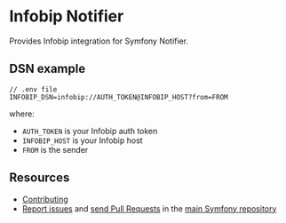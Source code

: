 Infobip Notifier
================

Provides Infobip integration for Symfony Notifier.

DSN example
-----------

```
// .env file
INFOBIP_DSN=infobip://AUTH_TOKEN@INFOBIP_HOST?from=FROM
```

where:
 - `AUTH_TOKEN` is your Infobip auth token
 - `INFOBIP_HOST` is your Infobip host
 - `FROM` is the sender

Resources
---------

  * [Contributing](https://symfony.com/doc/current/contributing/index.html)
  * [Report issues](https://github.com/symfony/symfony/issues) and
    [send Pull Requests](https://github.com/symfony/symfony/pulls)
    in the [main Symfony repository](https://github.com/symfony/symfony)
